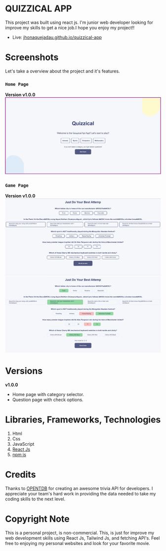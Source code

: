 # QUIZZICAL APP

This project was built using react js. I'm junior web developer looking for improve my skills to get a nice job.I hope you enjoy my project!!

* Live: <a href="https://jhonaquejadau.github.io/quizzical-app/">jhonaquejadau.github.io/quizzical-app</a>

# Screenshots

Let's take a overview about the project and it's features.

### `Home Page`

**Version v1.0.0**
<img src="src/assets/imagesApp/v1.0.0_home.PNG" alt="home" />

### `Game Page`

**Version v1.0.0**
<img src="src/assets/imagesApp/v1.0.0_game.PNG" alt="game" />
<img src="src/assets/imagesApp/v1.0.0_result.PNG" alt="results" />

# Versions

**v1.0.0**
* Home page with category selector.
* Question page with check options.

# Libraries, Frameworks, Technologies

1. Html
2. Css
3. JavaScript
4. [React Js](https://es.reactjs.org/)
5. [npm js](https://www.npmjs.com/)


# Credits 
Thanks to [OPENTDB](https://opentdb.com/) for creating an awesome trivia API for developers. I appreciate your team's hard work in providing the data needed to take my coding skills to the next level.

# Copyright Note
This is a personal project, is non-commercial. This, is just for improve my web development skills using React Js, Tailwind Js, and fetching API's. Feel free to enjoying my personal websites and look for your favorite movie.